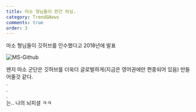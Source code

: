 ```yaml
---
title: 마소 형님들이 한건 하심.
category: Trend&News
comments: true
order: 3
---
```


마소 형님들이 깃허브를 인수했다고 2018년에 발표  

![MS-Github](./MS-Github.png) 

왠지 마소 군단은 깃허브를 더욱더 글로벌하게(지금은 영어권에만 편중되어 있음) 만들어줄것 같다.  
.  
.  
.  
는.. 나의 뇌피셜 ㅋㅋ

